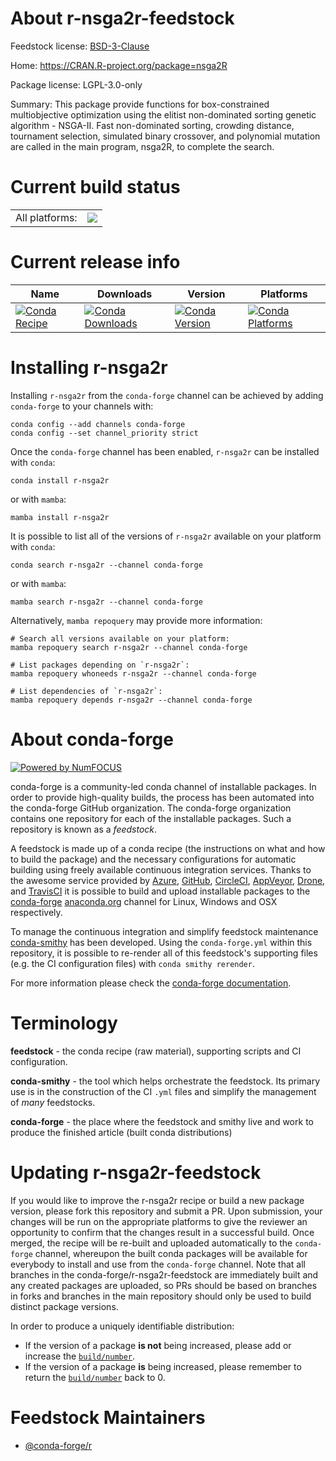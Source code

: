 About r-nsga2r-feedstock
========================

Feedstock license: [BSD-3-Clause](https://github.com/conda-forge/r-nsga2r-feedstock/blob/main/LICENSE.txt)

Home: https://CRAN.R-project.org/package=nsga2R

Package license: LGPL-3.0-only

Summary: This package provide functions for box-constrained multiobjective optimization using the elitist non-dominated sorting genetic algorithm - NSGA-II. Fast non-dominated sorting, crowding distance, tournament selection, simulated binary crossover, and polynomial mutation are called in the main program, nsga2R, to complete the search.

Current build status
====================


<table><tr><td>All platforms:</td>
    <td>
      <a href="https://dev.azure.com/conda-forge/feedstock-builds/_build/latest?definitionId=11128&branchName=main">
        <img src="https://dev.azure.com/conda-forge/feedstock-builds/_apis/build/status/r-nsga2r-feedstock?branchName=main">
      </a>
    </td>
  </tr>
</table>

Current release info
====================

| Name | Downloads | Version | Platforms |
| --- | --- | --- | --- |
| [![Conda Recipe](https://img.shields.io/badge/recipe-r--nsga2r-green.svg)](https://anaconda.org/conda-forge/r-nsga2r) | [![Conda Downloads](https://img.shields.io/conda/dn/conda-forge/r-nsga2r.svg)](https://anaconda.org/conda-forge/r-nsga2r) | [![Conda Version](https://img.shields.io/conda/vn/conda-forge/r-nsga2r.svg)](https://anaconda.org/conda-forge/r-nsga2r) | [![Conda Platforms](https://img.shields.io/conda/pn/conda-forge/r-nsga2r.svg)](https://anaconda.org/conda-forge/r-nsga2r) |

Installing r-nsga2r
===================

Installing `r-nsga2r` from the `conda-forge` channel can be achieved by adding `conda-forge` to your channels with:

```
conda config --add channels conda-forge
conda config --set channel_priority strict
```

Once the `conda-forge` channel has been enabled, `r-nsga2r` can be installed with `conda`:

```
conda install r-nsga2r
```

or with `mamba`:

```
mamba install r-nsga2r
```

It is possible to list all of the versions of `r-nsga2r` available on your platform with `conda`:

```
conda search r-nsga2r --channel conda-forge
```

or with `mamba`:

```
mamba search r-nsga2r --channel conda-forge
```

Alternatively, `mamba repoquery` may provide more information:

```
# Search all versions available on your platform:
mamba repoquery search r-nsga2r --channel conda-forge

# List packages depending on `r-nsga2r`:
mamba repoquery whoneeds r-nsga2r --channel conda-forge

# List dependencies of `r-nsga2r`:
mamba repoquery depends r-nsga2r --channel conda-forge
```


About conda-forge
=================

[![Powered by
NumFOCUS](https://img.shields.io/badge/powered%20by-NumFOCUS-orange.svg?style=flat&colorA=E1523D&colorB=007D8A)](https://numfocus.org)

conda-forge is a community-led conda channel of installable packages.
In order to provide high-quality builds, the process has been automated into the
conda-forge GitHub organization. The conda-forge organization contains one repository
for each of the installable packages. Such a repository is known as a *feedstock*.

A feedstock is made up of a conda recipe (the instructions on what and how to build
the package) and the necessary configurations for automatic building using freely
available continuous integration services. Thanks to the awesome service provided by
[Azure](https://azure.microsoft.com/en-us/services/devops/), [GitHub](https://github.com/),
[CircleCI](https://circleci.com/), [AppVeyor](https://www.appveyor.com/),
[Drone](https://cloud.drone.io/welcome), and [TravisCI](https://travis-ci.com/)
it is possible to build and upload installable packages to the
[conda-forge](https://anaconda.org/conda-forge) [anaconda.org](https://anaconda.org/)
channel for Linux, Windows and OSX respectively.

To manage the continuous integration and simplify feedstock maintenance
[conda-smithy](https://github.com/conda-forge/conda-smithy) has been developed.
Using the ``conda-forge.yml`` within this repository, it is possible to re-render all of
this feedstock's supporting files (e.g. the CI configuration files) with ``conda smithy rerender``.

For more information please check the [conda-forge documentation](https://conda-forge.org/docs/).

Terminology
===========

**feedstock** - the conda recipe (raw material), supporting scripts and CI configuration.

**conda-smithy** - the tool which helps orchestrate the feedstock.
                   Its primary use is in the construction of the CI ``.yml`` files
                   and simplify the management of *many* feedstocks.

**conda-forge** - the place where the feedstock and smithy live and work to
                  produce the finished article (built conda distributions)


Updating r-nsga2r-feedstock
===========================

If you would like to improve the r-nsga2r recipe or build a new
package version, please fork this repository and submit a PR. Upon submission,
your changes will be run on the appropriate platforms to give the reviewer an
opportunity to confirm that the changes result in a successful build. Once
merged, the recipe will be re-built and uploaded automatically to the
`conda-forge` channel, whereupon the built conda packages will be available for
everybody to install and use from the `conda-forge` channel.
Note that all branches in the conda-forge/r-nsga2r-feedstock are
immediately built and any created packages are uploaded, so PRs should be based
on branches in forks and branches in the main repository should only be used to
build distinct package versions.

In order to produce a uniquely identifiable distribution:
 * If the version of a package **is not** being increased, please add or increase
   the [``build/number``](https://docs.conda.io/projects/conda-build/en/latest/resources/define-metadata.html#build-number-and-string).
 * If the version of a package **is** being increased, please remember to return
   the [``build/number``](https://docs.conda.io/projects/conda-build/en/latest/resources/define-metadata.html#build-number-and-string)
   back to 0.

Feedstock Maintainers
=====================

* [@conda-forge/r](https://github.com/conda-forge/r/)

